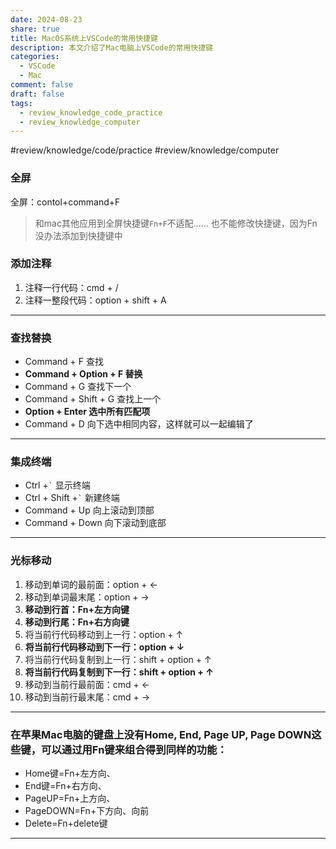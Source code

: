 ```yaml
---
date: 2024-08-23
share: true
title: MacOS系统上VSCode的常用快捷键
description: 本文介绍了Mac电脑上VSCode的常用快捷键
categories:
  - VSCode
  - Mac
comment: false
draft: false
tags:
  - review_knowledge_code_practice
  - review_knowledge_computer
---
```


#review/knowledge/code/practice 
#review/knowledge/computer 

### 全屏
全屏：contol+command+F
>和mac其他应用到全屏快捷键`Fn+F`不适配......
>也不能修改快捷键，因为Fn没办法添加到快捷键中
### 添加注释
1. 注释一行代码：cmd + /
2. 注释一整段代码：option + shift + A

---
### 查找替换
- Command + F 查找
- **Command + Option + F 替换**
- Command + G 查找下一个
- Command + Shift + G 查找上一个
- **Option + Enter 选中所有匹配项**
- Command + D 向下选中相同内容，这样就可以一起编辑了
---
### 集成终端

- Ctrl +<code>`</code> 显示终端 
- Ctrl + Shift +<code>`</code> 新建终端
- Command + Up 向上滚动到顶部
- Command + Down 向下滚动到底部

---
### 光标移动

1. 移动到单词的最前面：option + ←
2. 移动到单词最末尾：option + →
3. **移动到行首：Fn+左方向键**
4. **移动到行尾：Fn+右方向键**
5. 将当前行代码移动到上一行：option + ↑
6. **将当前行代码移动到下一行：option + ↓**
7. 将当前行代码复制到上一行：shift + option + ↑
8. **将当前行代码复制到下一行：shift + option + ↑**
9. 移动到当前行最前面：cmd + ←
10. 移动到当前行最末尾：cmd + →


---
### 在苹果Mac电脑的键盘上**没有**Home, End, Page UP, Page DOWN这些键，可以通过用Fn键来组合得到同样的功能：

- Home键=Fn+左方向、
- End键=Fn+右方向、
- PageUP=Fn+上方向、
- PageDOWN=Fn+下方向、向前
- Delete=Fn+delete键


---